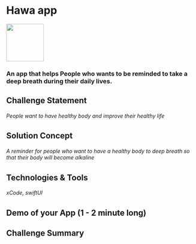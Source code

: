 # Hawa app
<img src="https://user-images.githubusercontent.com/116789430/212021661-5b5a96a9-c75c-4996-8988-2d78f6ebdce1.png" width="100" />


### An app that helps People who wants to be reminded to take a deep breath during their daily lives.

## Challenge Statement
###### People want to have healthy body and improve their healthy life

## Solution Concept
###### A reminder for people who want to have a healthy body to deep breath so that their body will become alkaline

## Technologies & Tools
###### xCode, swiftUI

## Demo of your App (1 - 2 minute long)

## Challenge Summary
